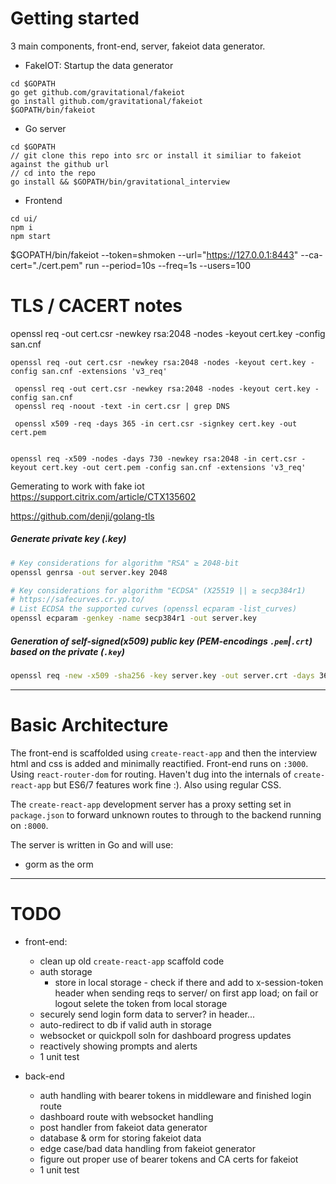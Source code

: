 # Getting started

3 main components, front-end, server, fakeiot data generator. 

- FakeIOT:
Startup the data generator
```
cd $GOPATH
go get github.com/gravitational/fakeiot
go install github.com/gravitational/fakeiot
$GOPATH/bin/fakeiot
```

- Go server
```
cd $GOPATH
// git clone this repo into src or install it similiar to fakeiot against the github url
// cd into the repo
go install && $GOPATH/bin/gravitational_interview
```

- Frontend
```
cd ui/
npm i
npm start
```
$GOPATH/bin/fakeiot --token=shmoken --url="https://127.0.0.1:8443" --ca-cert="./cert.pem" run --period=10s --freq=1s --users=100
# TLS / CACERT notes
 openssl req -out cert.csr -newkey rsa:2048 -nodes -keyout cert.key -config san.cnf
 
```
openssl req -out cert.csr -newkey rsa:2048 -nodes -keyout cert.key -config san.cnf -extensions 'v3_req'

 openssl req -out cert.csr -newkey rsa:2048 -nodes -keyout cert.key -config san.cnf
 openssl req -noout -text -in cert.csr | grep DNS

 openssl x509 -req -days 365 -in cert.csr -signkey cert.key -out cert.pem


openssl req -x509 -nodes -days 730 -newkey rsa:2048 -in cert.csr -keyout cert.key -out cert.pem -config san.cnf -extensions 'v3_req'
```

Gemerating to work with fake iot
https://support.citrix.com/article/CTX135602

https://github.com/denji/golang-tls
##### Generate private key (.key)

```sh
# Key considerations for algorithm "RSA" ≥ 2048-bit
openssl genrsa -out server.key 2048

# Key considerations for algorithm "ECDSA" (X25519 || ≥ secp384r1)
# https://safecurves.cr.yp.to/
# List ECDSA the supported curves (openssl ecparam -list_curves)
openssl ecparam -genkey -name secp384r1 -out server.key
```

##### Generation of self-signed(x509) public key (PEM-encodings `.pem`|`.crt`) based on the private (`.key`)

```sh
openssl req -new -x509 -sha256 -key server.key -out server.crt -days 3650
```

---

# Basic Architecture
The front-end is scaffolded using `create-react-app` and then the interview html and css is added and minimally reactified. 
Front-end runs on `:3000`.  
Using `react-router-dom` for routing. 
Haven't dug into the internals of `create-react-app` but ES6/7 features work fine :).
Also using regular CSS.

The `create-react-app` development server has a proxy setting set in `package.json` to forward unknown routes to through to the backend running on `:8000`.  

The server is written in Go and will use:
- gorm as the orm

---

# TODO
- front-end:
    - clean up old `create-react-app` scaffold code
    - auth storage
        - store in local storage - check if there and add to x-session-token header when sending reqs to server/ on first app load; on fail or logout selete the token from local storage
    - securely send login form data to server? in header...
    - auto-redirect to db if valid auth in storage
    - websocket or quickpoll soln for dashboard progress updates
    - reactively showing prompts and alerts
    - 1 unit test

- back-end
    - auth handling with bearer tokens in middleware and finished login route
    - dashboard route with websocket handling
    - post handler from fakeiot data generator
    - database & orm for storing fakeiot data
    - edge case/bad data handling from fakeiot generator
    - figure out proper use of bearer tokens and CA certs for fakeiot
    -  1 unit test
